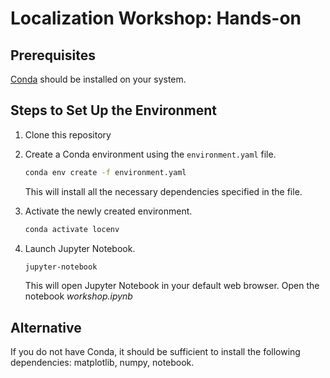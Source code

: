 
# Localization Workshop: Hands-on

## Prerequisites

[Conda](https://docs.conda.io/en/latest/miniconda.html) should be installed on your system.

## Steps to Set Up the Environment

1. Clone this repository

2. Create a Conda environment using the `environment.yaml` file.

   ```bash
   conda env create -f environment.yaml
   ```

   This will install all the necessary dependencies specified in the file.

3. Activate the newly created environment.

   ```bash
   conda activate locenv
   ```

4. Launch Jupyter Notebook.

   ```bash
   jupyter-notebook
   ```

   This will open Jupyter Notebook in your default web browser. Open the notebook *workshop.ipynb*

## Alternative
If you do not have Conda, it should be sufficient to install the following dependencies: matplotlib, numpy, notebook.


